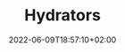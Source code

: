 ---
title: "Hydrators"
date: 2022-06-09T18:57:10+02:00
lastmod: 2022-06-09T18:57:10+02:00
description: ""
lead: ""
draft: true
images: []
weight: 999
toc: true
menu:
  docs:
    weight: 30
    parent: "Pipeline"
---